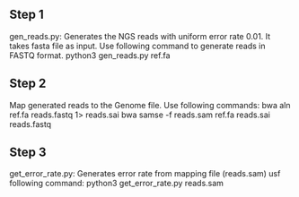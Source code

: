 ## Step 1
gen_reads.py: Generates the NGS reads with uniform error rate 0.01. It takes fasta file as input. Use following command to generate reads in FASTQ format.
python3 gen_reads.py ref.fa

## Step 2
Map generated reads to the Genome file. Use following commands:
bwa aln ref.fa reads.fastq 1> reads.sai
bwa samse -f reads.sam ref.fa reads.sai reads.fastq

## Step 3
get_error_rate.py: Generates error rate from mapping file (reads.sam) usf following command:
python3 get_error_rate.py reads.sam
